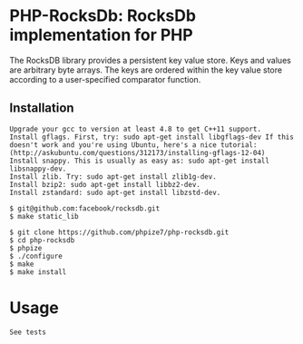 # PHP-RocksDb: RocksDb implementation for PHP

The RocksDB library provides a persistent key value store. Keys and values are arbitrary byte arrays. The keys are ordered within the key value store according to a user-specified comparator function.

## Installation
	
	Upgrade your gcc to version at least 4.8 to get C++11 support.
	Install gflags. First, try: sudo apt-get install libgflags-dev If this doesn't work and you're using Ubuntu, here's a nice tutorial: (http://askubuntu.com/questions/312173/installing-gflags-12-04)
	Install snappy. This is usually as easy as: sudo apt-get install libsnappy-dev.
	Install zlib. Try: sudo apt-get install zlib1g-dev.
	Install bzip2: sudo apt-get install libbz2-dev.
	Install zstandard: sudo apt-get install libzstd-dev.

	$ git@github.com:facebook/rocksdb.git
	$ make static_lib
	
	$ git clone https://github.com/phpize7/php-rocksdb.git
	$ cd php-rocksdb
	$ phpize
	$ ./configure
	$ make
	$ make install

# Usage
	See tests

